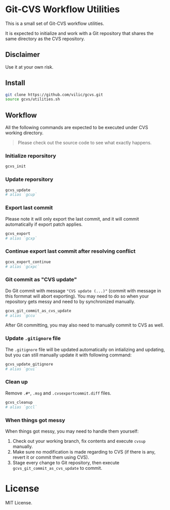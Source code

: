 # Git-CVS Workflow Utilities

This is a small set of Git-CVS workflow utilities.

It is expected to initialize and work with a Git repository that shares the
same directory as the CVS repository.

## Disclaimer

Use it at your own risk.

## Install

```sh
git clone https://github.com/vilic/gcvs.git
source gcvs/utilities.sh
```

## Workflow

All the following commands are expected to be executed under CVS working
directory.

> Please check out the source code to see what exactly happens.

### Initialize reporsitory

```sh
gcvs_init
```

### Update reporsitory

```sh
gcvs_update
# alias `gcup`
```

### Export last commit

Please note it will only export the last commit, and it will commit
automatically if export patch applies.

```sh
gcvs_export
# alias `gcxp`
```

### Continue export last commit after resolving conflict

```sh
gcvs_export_continue
# alias `gcxpc`
```

### Git commit as "CVS update"

Do Git commit with message `"CVS update (...)"` (commit with message in this
formmat will abort exporting). You may need to do so when your repository gets
messy and need to by synchronized manually.

```sh
gcvs_git_commit_as_cvs_update
# alias `gccu`
```

After Git committing, you may also need to manually commit to CVS as well.

### Update `.gitignore` file

The `.gitignore` file will be updated automatically on intializing and
updating, but you can still manually update it with following command:

```sh
gcvs_update_gitignore
# alias `gcui`
```

### Clean up

Remove `.#*`, `.msg` and `.cvsexportcommit.diff` files.

```sh
gcvs_cleanup
# alias `gccl`
```

### When things got messy

When things got messy, you may need to handle them yourself:

1. Check out your working branch, fix contents and execute `cvsup` manually.
2. Make sure no modification is made regarding to CVS (if there is any, revert
   it or commit them using CVS).
3. Stage every change to Git repository, then execute
   `gcvs_git_commit_as_cvs_update` to commit.

# License

MIT License.
